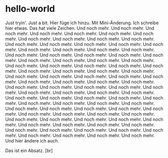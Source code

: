 # hello-world
Just tryin'.
Just a bit. Hier füge ich hinzu. Mit Mini-Änderung.
Ich schreibe hier etwas. Das hat viele Zeichen. Und noch mehr. Und noch mehr. Und noch mehr. Und noch mehr. Und noch mehr. Und noch mehr. Und noch mehr. Und noch mehr. Und noch mehr. Und noch mehr. Und noch mehr. Und noch mehr. Und noch mehr. Und noch mehr. Und noch mehr. Und noch mehr. Und noch mehr. Und noch mehr. Und noch mehr. Und noch mehr. Und noch mehr. Und noch mehr. Und noch mehr. Und noch mehr. Und noch mehr. Und noch mehr. Und noch mehr. Und noch mehr. Und noch mehr. Und noch mehr. Und noch mehr. Und noch mehr. Und noch mehr. Und noch mehr. Und noch mehr. Und noch mehr. Und noch mehr. Und noch mehr. Und noch mehr. Und noch mehr. Und noch mehr. Und noch mehr. Und noch mehr. Und noch mehr. Und noch mehr. Und noch mehr. Und noch mehr. Und noch mehr. Und noch mehr. Und noch mehr. Und noch mehr. Und noch mehr. Und noch mehr. Und noch mehr. Und noch mehr. Und noch mehr. Und noch mehr. Und noch mehr. Und noch mehr. Und noch mehr. Und noch mehr. Und noch mehr. Und noch mehr. Und noch mehr. Und noch mehr. Und noch mehr. Und noch mehr. Und noch mehr. Und noch mehr. Und noch mehr. Und noch mehr. Und noch mehr. Und noch mehr. Und noch mehr. Und noch mehr. Und noch mehr. Und noch mehr. Und noch mehr. Und noch mehr. Und noch mehr. Und noch mehr. Und noch mehr. Und noch mehr. Und noch mehr. Und noch mehr. Und noch mehr. Und noch mehr. Und noch mehr. Und noch mehr. Und noch mehr. Und noch mehr. Und noch mehr. Und hier ändere ich auch.

Das ist ein Absatz.
[br]
